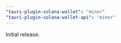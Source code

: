 ```yaml
---
"tauri-plugin-solana-wallet": "minor"
"tauri-plugin-solana-wallet-api": "minor"
---
```


Initial release.
